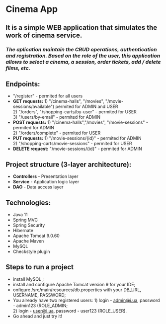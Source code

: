 # Cinema App 

## It is a simple WEB application that simulates the work of cinema service. 
### *The aplication maintain the CRUD operations, authentication and registration. Based on the role of the user, this application allows to select a cinema, a session, order tickets, add / delete films, etc.* ###

## Endpoints:
- "/register" - permited for all users
- **GET requests:**   1) "/cinema-halls", "/movies", "/movie-sessions/available") permited for ADMIN and USER<br />
		      2) "/orders", "/shopping-carts/by-user" -  permited for USER<br />
		      3) "/users/by-email" -  permited for ADMIN  			 
- **POST requests:**   1) "/cinema-halls","/movies", "/movie-sessions" - permited for ADMIN<br /> 
                       2) "/orders/complete" - permited for USER<br />					 
- **PUT requests:**    1) "/movie-sessions/{id}" -  permited for ADMIN<br /> 
                       2) "/shopping-carts/movie-sessions" - permited for USER<br />		 
- **DELETE request:**   "/movie-sessions/{id}" - permited for ADMIN


## Project structure (3-layer architecture):

- **Controllers** - Presentation layer
- **Service** - Application logic layer
- **DAO** - Data access layer

## Technologies:

- Java 11
- Spring MVC
- Spring Security
- Hibernate
- Apache Tomcat 9.0.60
- Apache Maven
- MySQL
- Checkstyle plugin

## Steps to run a project
- install MySQL ;
- install and configure Apache Tomcat version 9 for your IDE;
- onfigure /src/main/resources/db.properties with your DB_URL, USERNAME, PASSWORD;
- You already have two registered users: 1) login - admin@i.ua, password - admin123 (ROLE_ADMIN;<br />
                                         2) login - user@i.ua, password - user123 (ROLE_USER).
- Go ahead and just try it!



      
